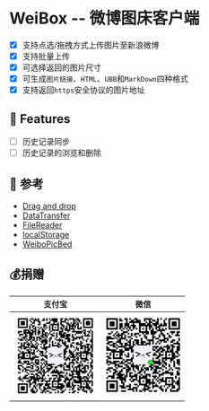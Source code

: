 # WeiBox -- 微博图床客户端

- [x] 支持点选/拖拽方式上传图片至新浪微博
- [x] 支持批量上传
- [x] 可选择返回的图片尺寸
- [x] 可生成`图片链接`、`HTML`、`UBB`和`MarkDown`四种格式
- [x] 支持返回`https`安全协议的图片地址

## 🚀 Features
- [ ] 历史记录同步
- [ ] 历史记录的浏览和删除

## 🔗 参考  
- [Drag and drop](https://developer.mozilla.org/en-US/docs/Web/Guide/HTML/Drag_and_drop)  
- [DataTransfer](https://developer.mozilla.org/en-US/docs/Web/API/DataTransfer)  
- [FileReader](https://developer.mozilla.org/en/docs/Web/API/FileReader)  
- [localStorage](https://developer.mozilla.org/en/docs/Web/API/Window/localStorage)  
- [WeiboPicBed](https://github.com/suxiaogang/WeiboPicBed)

## 💰捐赠  
| 支付宝 | 微信 | 
| :------: | :------: | 
| <img width="150" src="./static/assets/alipay.png"> | <img width="135" src="./static/assets/wechat.png"> | 



